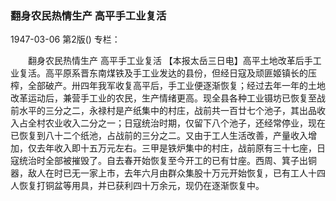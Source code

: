 ### 翻身农民热情生产  高平手工业复活

1947-03-06
第2版()
专栏：

　　翻身农民热情生产
    高平手工业复活
    【本报太岳三日电】高平土地改革后手工业复活。高平原系晋东南煤铁及手工业发达的县份，但经日寇及顽匪姬镇长的压榨，全部破产。卅四年我军收复高平后，手工业便逐渐恢复；经过去年一年的土地改革运动后，兼营手工业的农民，生产情绪更高。现全县各种工业镊坊已恢复至战前水平的三分之二，永禄村是产纸集中的村庄，战前共一百廿七个池子，其出品收入占全村农业收入二分之一；日寇统治时期，仅留下八个池子，还经常停业，现在已恢复到八十二个纸池，占战前的三分之二。又由于工人生活改善，产量收入增加，仅去年收入即十五万元左右。三甲是铁炉集中的村庄，战前原有三十七座，日寇统治时全部被摧毁了。自去春开始恢复至今开工的已有廿座。西周、箕子出铜器，敌人在时已无一家上市，去年六月由群众集股十万元开始恢复，已有工人十四人恢复打铜盆等用具，并已获利四十万余元，现仍在逐渐恢复中。
